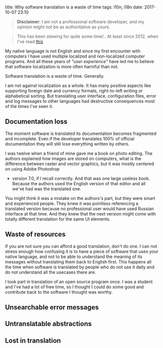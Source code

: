 title: Why software translation is a waste of time
tags: l10n, i18n
date: 2017-10-07 23:10

> **Disclaimer**: I am not a professional software developer, and my opinion
> might not be as authoritative as yours.

> This has been stewing for quite some time!.. At least since 2012, when I've
> read [this](https://joeyh.name/blog/entry/on_localization_and_progress/)

My native language is not English and since my first encounter with computers I
have used multiple localized and non-localized computer programs. And all these
years of *"user experience"* have led me to believe that software localization
is more often harmful than not.

Software translation is a waste of time. Generally.

I am not against localization as a whole. It has many positive aspects like
supporting foreign date and currency formats, right-to-left writing or
alphabetical sorting. But translating user interface, configuration files,
error and log messages to other languages had destructive consequences most of
the times I've seen it.

## Documentation loss

The moment software is translated its documentation becomes fragmented and
incomplete. Even if the developer translates 100% of official documentation
they will still lose everything written by others.

I was twelve when a friend of mine gave me a book on photo editing. The authors
explained how images are stored on computers, what is the difference between
raster and vector graphics, but it was mostly centered on using Adobe Photoshop
- version 7.0, if I recall correctly. And that was one large useless book.
Because the authors used the English version of that editor and all we've had
was the translated one.

You might think it was a mistake on the authors's part, but they were smart and
experienced people. They knew it was pointless referencing a translated version
because no professional user would have used Russian interface at that time.
And they knew that the next version might come with totally different
translation for the same UI elements.

## Waste of resources

If you are not sure you can afford a good translation, don't do one. I can not
stress enough how confusing it is to have a piece of software that uses your
native language, and not to be able to understand the meaning of its messages
without translating them back to English first. This happens all the time when
software is translated by people who do not use it daily and do not understand
all the usecases there are.

I took part in translation of an open source program once. I was a student and
I've had a lot of free time, so I thought I could do some good and contribute
back to the software I thought was worthy.

## Unsearchable error messages
## Untranslatable abstractions
## Lost in translation

